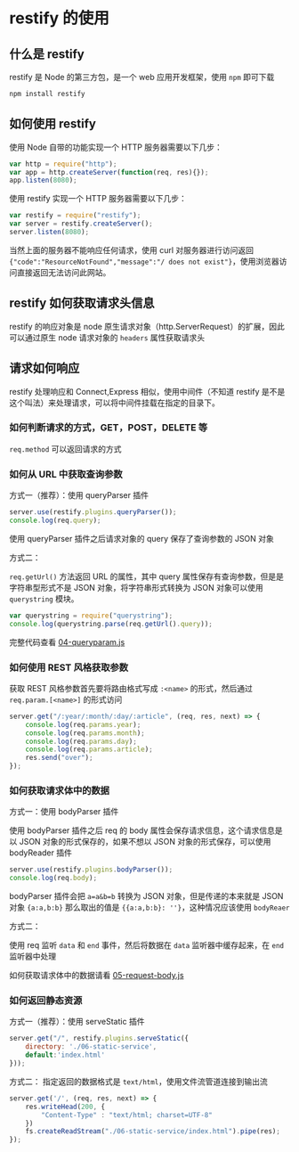 # restify 的使用

## 什么是 restify

restify 是 Node 的第三方包，是一个 web 应用开发框架，使用 `npm` 即可下载

```javascript
npm install restify
```

## 如何使用 restify

使用 Node 自带的功能实现一个 HTTP 服务器需要以下几步：

```javascript
var http = require("http");
var app = http.createServer(function(req, res){});
app.listen(8080);
```

使用 restify 实现一个 HTTP 服务器需要以下几步：

```javascript
var restify = require("restify");
var server = restify.createServer();
server.listen(8080);
```

当然上面的服务器不能响应任何请求，使用 curl 对服务器进行访问返回 `{"code":"ResourceNotFound","message":"/ does not exist"}`，使用浏览器访问直接返回无法访问此网站。

## restify 如何获取请求头信息

restify 的响应对象是 node 原生请求对象（http.ServerRequest）的扩展，因此可以通过原生 node 请求对象的 `headers` 属性获取请求头

## 请求如何响应

restify 处理响应和 Connect,Express 相似，使用中间件（不知道 restify 是不是这个叫法）来处理请求，可以将中间件挂载在指定的目录下。

### 如何判断请求的方式，GET，POST，DELETE 等

`req.method` 可以返回请求的方式

### 如何从 URL 中获取查询参数

方式一（推荐）：使用 queryParser 插件

```javascript
server.use(restify.plugins.queryParser());
console.log(req.query);
```

使用 queryParser 插件之后请求对象的 query 保存了查询参数的 JSON 对象

方式二：

`req.getUrl()` 方法返回 URL 的属性，其中 query 属性保存有查询参数，但是是字符串型形式不是 JSON 对象，将字符串形式转换为 JSON 对象可以使用 `querystring` 模块。

```javascript
var querystring = require("querystring");
console.log(querystring.parse(req.getUrl().query));
```

完整代码查看 [04-queryparam.js](./04-queryparam.js)

### 如何使用 REST 风格获取参数

获取 REST 风格参数首先要将路由格式写成 `:<name>` 的形式，然后通过 `req.param.[<name>]` 的形式访问

```javascript
server.get("/:year/:month/:day/:article", (req, res, next) => {
    console.log(req.params.year);
    console.log(req.params.month);
    console.log(req.params.day);
    console.log(req.params.article);
    res.send("over");
});
```

### 如何获取请求体中的数据

方式一：使用 bodyParser 插件

使用 bodyParser 插件之后 req 的 body 属性会保存请求信息，这个请求信息是以 JSON 对象的形式保存的，如果不想以 JSON 对象的形式保存，可以使用 bodyReader 插件

```javascript
server.use(restify.plugins.bodyParser());
console.log(req.body);
```

bodyParser 插件会把 `a=a&b=b` 转换为 JSON 对象，但是传递的本来就是 JSON 对象 `{a:a,b:b}` 那么取出的值是 `{{a:a,b:b}: ''}`，这种情况应该使用 `bodyReaer`

方式二：

使用 req 监听 `data` 和 `end` 事件，然后将数据在 `data` 监听器中缓存起来，在 `end` 监听器中处理

如何获取请求体中的数据请看 [05-request-body.js](05-request-body.js)

### 如何返回静态资源

方式一（推荐）：使用 serveStatic 插件

```javascript
server.get("/", restify.plugins.serveStatic({
    directory: './06-static-service',
    default:'index.html'
}));
```

方式二：
指定返回的数据格式是 `text/html`，使用文件流管道连接到输出流

```javascript
server.get('/', (req, res, next) => {
    res.writeHead(200, {
        "Content-Type" : "text/html; charset=UTF-8"
    })
    fs.createReadStream("./06-static-service/index.html").pipe(res); 
});
```
